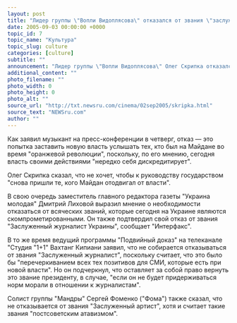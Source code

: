 ```yaml
---
layout: post
title: "Лидер группы \"Вопли Видоплясова\" отказался от звания \"заслуженного артиста\""
date: 2005-09-03 00:00:00 +0000
topic_id: 7
topic_name: "Культура"
topic_slug: culture
categories: [culture]
subtitle: ""
announcement: "Лидер группы \"Вопли Видоплясова\" Олег Скрипка отказался от звания \"Заслуженный артист Украины\", присвоение которого ему было приурочено ко Дню независимости Украины."
additional_content: ""
photo_filename: ""
photo_width: 0
photo_height: 0
photo_alt: ""
source_url: "http://txt.newsru.com/cinema/02sep2005/skripka.html"
source_text: "NEWSru.com"
author: ""
---
```

Как заявил музыкант на пресс-конференции в четверг, отказ &mdash; это попытка заставить новую власть услышать тех, кто был на Майдане во время "оранжевой революции", поскольку, по его мнению, сегодня власть своими действиями "нередко себя дискредитирует".

Олег Скрипка сказал, что не хочет, чтобы к руководству государством "снова пришли те, кого Майдан отодвигал от власти".

В свою очередь заместитель главного редактора газеты "Украина молодая" Дмитрий Лиховой выразил мнение о необходимости отказаться от всяческих званий, которые сегодня на Украине являются скомпрометированными. Он также подтвердил свой отказ от звания "Заслуженный журналист Украины", сообщает "Интерфакс".

В то же время ведущий программы "Подвийный доказ" на телеканале "Студия "1+1" Вахтанг Кипиани заявил, что не собирается отказываться от звания "Заслуженный журналист", поскольку считает, что это было бы "перечеркиванием всех тех позитивов для СМИ, которые есть при новой власти". Но он подчеркнул, что оставляет за собой право вернуть это звание президенту, в случае, "если он не будет придерживаться норм морали в отношении к журналистам".

Солист группы "Мандры" Сергей Фоменко ("Фома") также сказал, что не отказывается от звания "Заслуженный артист", хотя и считает такие звания "постсоветским атавизмом".
